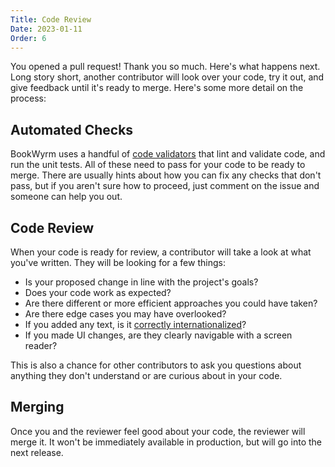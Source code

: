 ```yaml
---
Title: Code Review
Date: 2023-01-11
Order: 6
---
```


You opened a pull request! Thank you so much. Here's what happens next. Long story short, another contributor will look over your code, try it out, and give feedback until it's ready to merge. Here's some more detail on the process:

## Automated Checks

BookWyrm uses a handful of [code validators](style_guide.html) that lint and validate code, and run the unit tests. All of these need to pass for your code to be ready to merge. There are usually hints about how you can fix any checks that don't pass, but if you aren't sure how to proceed, just comment on the issue and someone can help you out.

## Code Review

When your code is ready for review, a contributor will take a look at what you've written. They will be looking for a few things:

 - Is your proposed change in line with the project's goals?
 - Does your code work as expected?
 - Are there different or more efficient approaches you could have taken?
 - Are there edge cases you may have overlooked?
 - If you added any text, is it [correctly internationalized](translation.html)?
 - If you made UI changes, are they clearly navigable with a screen reader?

This is also a chance for other contributors to ask you questions about anything they don't understand or are curious about in your code.

## Merging

Once you and the reviewer feel good about your code, the reviewer will merge it. It won't be immediately available in production, but will go into the next release.
